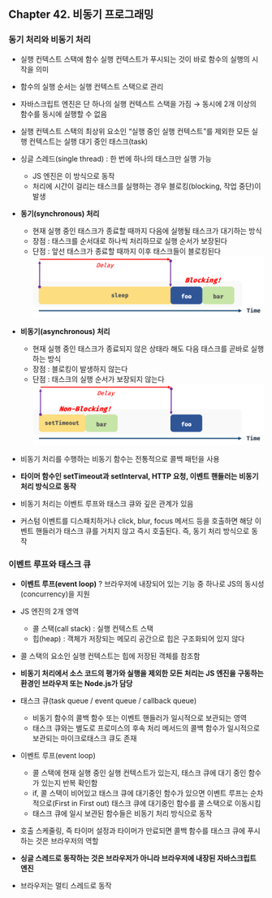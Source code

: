 ## Chapter 42. 비동기 프로그래밍

### 동기 처리와 비동기 처리
- 실행 컨텍스트 스택에 함수 실행 컨텍스트가 푸시되는 것이 바로 함수의 실행의 시작을 의미
- 함수의 실행 순서는 실행 컨텍스트 스택으로 관리
- 자바스크립트 엔진은 단 하나의 실행 컨텍스트 스택을 가짐 &#8594; 동시에 2개 이상의 함수를 동시에 실행할 수 없음
- 실행 컨텍스트 스택의 최상위 요소인 “실행 중인 실행 컨텍스트”를 제외한 모든 실행 컨텍스트는 실행 대기 중인 태스크(task)
- 싱글 스레드(single thread) : 한 번에 하나의 태스크만 실행 가능
  - JS 엔진은 이 방식으로 동작
  - 처리에 시간이 걸리는 태스크를 실행하는 경우 블로킹(blocking, 작업 중단)이 발생

- **동기(synchronous) 처리**
  - 현재 실행 중인 태스크가 종료할 때까지 다음에 실행될 태스크가 대기하는 방식
  - 장점 : 태스크를 순서대로 하나씩 처리하므로 실행 순서가 보장된다
  - 단점 : 앞선 태스크가 종료할 때까지 이후 태스크들이 블로킹된다
  ![동기처리](./images/42-2.png)
- **비동기(asynchronous) 처리**
  - 현재 실행 중인 태스크가 종료되지 않은 상태라 해도 다음 태스크를 곧바로 실행하는 방식
  - 장점 : 블로킹이 발생하지 않는다
  - 단점 : 태스크의 실행 순서가 보장되지 않는다
  ![비동기처리](./images/42-3.png)

- 비동기 처리를 수행하는 비동기 함수는 전통적으로 콜백 패턴을 사용
- **타이머 함수인 setTimeout과 setInterval, HTTP 요청, 이벤트 핸들러는 비동기 처리 방식으로 동작**
- 비동기 처리는 이벤트 루프와 태스크 큐와 깊은 관계가 있음

- 커스텀 이벤트를 디스패치하거나 click, blur, focus 메서드 등을 호출하면 해당 이벤트 핸들러가 태스크 큐를 거치지 않고 즉시 호출된다. 즉, 동기 처리 방식으로 동작

### 이벤트 루프와 태스크 큐
- **이벤트 루프(event loop)** ? 브라우저에 내장되어 있는 기능 중 하나로 JS의 동시성(concurrency)을 지원
- JS 엔진의 2개 영역
  - 콜 스택(call stack) : 실행 컨텍스트 스택
  - 힙(heap) : 객체가 저장되는 메모리 공간으로 힙은 구조화되어 있지 않다
- 콜 스택의 요소인 실행 컨텍스트는 힙에 저장된 객체를 참조함
- **비동기 처리에서 소스 코드의 평가와 실행을 제외한 모든 처리는 JS 엔진을 구동하는 환경인 브라우저 또는 Node.js가 담당**
- 태스크 큐(task queue / event queue / callback queue)
  - 비동기 함수의 콜백 함수 또는 이벤트 핸들러가 일시적으로 보관되는 영역
  - 태스크 큐와는 별도로 프로미스의 후속 처리 메서드의 콜백 함수가 일시적으로 보관되는 마이크로태스크 큐도 존재
- 이벤트 루프(event loop)
  - 콜 스택에 현재 실행 중인 실행 컨텍스트가 있는지, 태스크 큐에 대기 중인 함수가 있는지 반복 확인함
  - if, 콜 스택이 비어있고 태스크 큐에 대기중인 함수가 있으면 이벤트 루프는 순차적으로(First in First out) 태스크 큐에 대기중인 함수를 콜 스택으로 이동시킴
  - 태스크 큐에 일시 보관된 함수들은 비동기 처리 방식으로 동작

- 호출 스케줄링, 즉 타이머 설정과 타이머가 만료되면 콜백 함수를 태스크 큐에 푸시하는 것은 브라우저의 역할
- **싱글 스레드로 동작하는 것은 브라우저가 아니라 브라우저에 내장된 자바스크립트 엔진**
- 브라우저는 멀티 스레드로 동작


